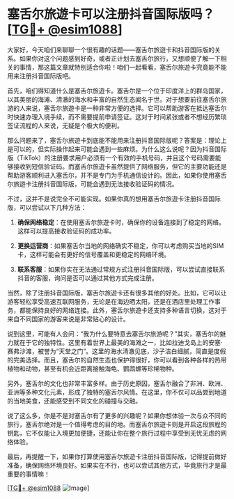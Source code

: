 # 塞舌尔旅遊卡可以注册抖音国际版吗？[[TG💪+ @esim1088](https://t.me/s/esim1088)]

大家好，今天咱们来聊聊一个很有趣的话题——塞舌尔旅遊卡和抖音国际版的关系。如果你对这个问题感到好奇，或者正计划去塞舌尔旅行，又想顺便了解一下相关的事情，那这篇文章就特别适合你啦！咱们一起看看，塞舌尔旅遊卡究竟能不能用来注册抖音国际版吧。

首先，咱们得知道什么是塞舌尔旅遊卡。塞舌尔是一个位于印度洋上的群岛国家，以其美丽的海滩、清澈的海水和丰富的自然生态闻名于世。对于想要前往塞舌尔旅游的人来说，塞舌尔旅遊卡是一种非常方便的选择。它可以帮助游客在抵达塞舌尔时快速办理入境手续，而不需要提前申请签证。这对于时间紧张或者不想经历繁琐签证流程的人来说，无疑是个极大的便利。

那么问题来了，塞舌尔旅遊卡到底能不能用来注册抖音国际版呢？答案是：理论上是可以的，但实际操作起来可能会遇到一些麻烦。为什么这么说呢？因为抖音国际版（TikTok）的注册要求用户必须有一个有效的手机号码，并且这个号码需要能够接收到短信验证码。而塞舌尔旅遊卡虽然提供了网络服务，但它的主要功能还是帮助游客顺利进入塞舌尔，并不是专门为手机通信设计的。因此，如果你使用塞舌尔旅遊卡注册抖音国际版，可能会遇到无法接收验证码的情况。

不过，这并不是说完全不可能实现。如果你真的想用塞舌尔旅遊卡注册抖音国际版，可以尝试以下几种方法：

1. **确保网络稳定**：在使用塞舌尔旅遊卡时，确保你的设备连接到了稳定的网络。这样可以提高接收验证码的成功率。
   
2. **更换运营商**：如果塞舌尔当地的网络确实不稳定，你可以考虑购买当地的SIM卡，这样可能会有更好的信号覆盖和更稳定的网络环境。

3. **联系客服**：如果你实在无法通过常规方式注册抖音国际版，可以尝试直接联系抖音的客服，询问是否可以通过其他方式完成注册。

当然，除了注册抖音国际版，塞舌尔旅遊卡还有很多其他的好处。比如，它可以让游客轻松享受高速互联网服务，无论是在海边晒太阳，还是在酒店里处理工作事务，都能保持良好的网络连接。此外，塞舌尔旅遊卡还支持多种语言切换，这对于来自不同国家的游客来说是非常贴心的设计。

说到这里，可能有人会问：“我为什么要特意去塞舌尔旅游呢？”其实，塞舌尔的魅力就在于它的独特性。这里有着世界上最美的海滩之一，比如拉迪戈岛上的安塞·赛弗沙滩，被誉为“天堂之门”。这里的海水清澈见底，沙子洁白细腻，简直是度假的完美选择。而且，塞舌尔的自然生态也保护得很好，你可以看到各种各样的热带植物和动物，甚至有机会近距离接触海龟、鹦鹉螺等珍稀物种。

另外，塞舌尔的文化也非常丰富多样。由于历史原因，塞舌尔融合了非洲、欧洲、亚洲等多种文化元素，形成了独特的塞舌尔风情。在这里，你不仅可以品尝到地道的当地美食，还能感受到不同文化的碰撞与交融。

说了这么多，你是不是对塞舌尔有了更多的兴趣呢？如果你想体验一次与众不同的旅行，塞舌尔绝对是一个值得考虑的目的地。而塞舌尔旅遊卡则是开启这段旅程的钥匙，它不仅能让入境更加便捷，还能让你在整个旅行过程中享受到无忧无虑的网络体验。

最后，再提醒一下，如果你打算使用塞舌尔旅遊卡注册抖音国际版，记得提前做好准备，确保网络环境良好。如果实在不行，也可以尝试其他方式，毕竟旅行才是最重要的事情嘛！

[[TG💪+ @esim1088](https://t.me/s/esim1088) ![Image](https://i.postimg.cc/4NQfJmqS/Snipaste-2025-05-13-00-14-12.png)]